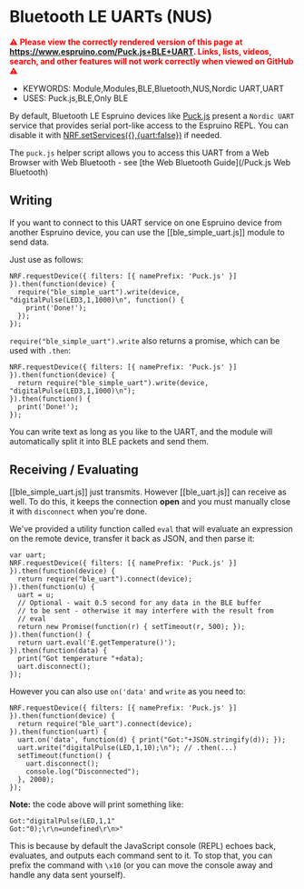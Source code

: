 <!--- Copyright (c) 2016 Gordon Williams, Pur3 Ltd. See the file LICENSE for copying permission. -->
Bluetooth LE UARTs (NUS)
========================

<span style="color:red">:warning: **Please view the correctly rendered version of this page at https://www.espruino.com/Puck.js+BLE+UART. Links, lists, videos, search, and other features will not work correctly when viewed on GitHub** :warning:</span>

* KEYWORDS: Module,Modules,BLE,Bluetooth,NUS,Nordic UART,UART
* USES: Puck.js,BLE,Only BLE

By default, Bluetooth LE Espruino devices like [Puck.js](/Puck.js) present a
`Nordic UART` service that provides serial port-like access to the Espruino 
REPL. You can disable it with [NRF.setServices({},{uart:false})](/Reference#l_NRF_setServices) if needed.

The `puck.js` helper script allows you to access this UART from a Web Browser with
Web Bluetooth - see [the Web Bluetooth Guide](/Puck.js Web Bluetooth)

Writing
-------

If you want to connect to this UART service on one Espruino device from another Espruino device,
you can use the [[ble_simple_uart.js]] module to send data.

Just use as follows:

```
NRF.requestDevice({ filters: [{ namePrefix: 'Puck.js' }] }).then(function(device) {
  require("ble_simple_uart").write(device, "digitalPulse(LED3,1,1000)\n", function() {
    print('Done!');
  });
});
```

`require("ble_simple_uart").write` also returns a promise, which can be used
with `.then`:

```
NRF.requestDevice({ filters: [{ namePrefix: 'Puck.js' }] }).then(function(device) {
  return require("ble_simple_uart").write(device, "digitalPulse(LED3,1,1000)\n");
}).then(function() {
  print('Done!');
});
```

You can write text as long as you like to the UART, and the module will automatically
split it into BLE packets and send them.

Receiving / Evaluating
----------------------

[[ble_simple_uart.js]] just transmits. However [[ble_uart.js]] can receive
as well. To do this, it keeps the connection **open** and you must manually
close it with `disconnect` when you're done.

We've provided a utility function called `eval` that will evaluate an
expression on the remote device, transfer it back as JSON, and then
parse it:

```
var uart;
NRF.requestDevice({ filters: [{ namePrefix: 'Puck.js' }] }).then(function(device) {
  return require("ble_uart").connect(device);
}).then(function(u) {
  uart = u;
  // Optional - wait 0.5 second for any data in the BLE buffer
  // to be sent - otherwise it may interfere with the result from
  // eval
  return new Promise(function(r) { setTimeout(r, 500); });
}).then(function() {  
  return uart.eval('E.getTemperature()');
}).then(function(data) {
  print("Got temperature "+data);
  uart.disconnect();
});
```

However you can also use `on('data'` and `write` as you need to:

```
NRF.requestDevice({ filters: [{ namePrefix: 'Puck.js' }] }).then(function(device) {
  return require("ble_uart").connect(device);
}).then(function(uart) {
  uart.on('data', function(d) { print("Got:"+JSON.stringify(d)); });
  uart.write("digitalPulse(LED,1,10);\n"); // .then(...)
  setTimeout(function() {
    uart.disconnect();
    console.log("Disconnected");
  }, 2000);
});
```

**Note:** the code above will print something like:

```
Got:"digitalPulse(LED,1,1"
Got:"0);\r\n=undefined\r\n>"
```

This is because by default the JavaScript console (REPL) echoes back,
evaluates, and outputs each command sent to it. To stop that, you
can prefix the command with `\x10` (or you can move the console
away and handle any data sent yourself).
